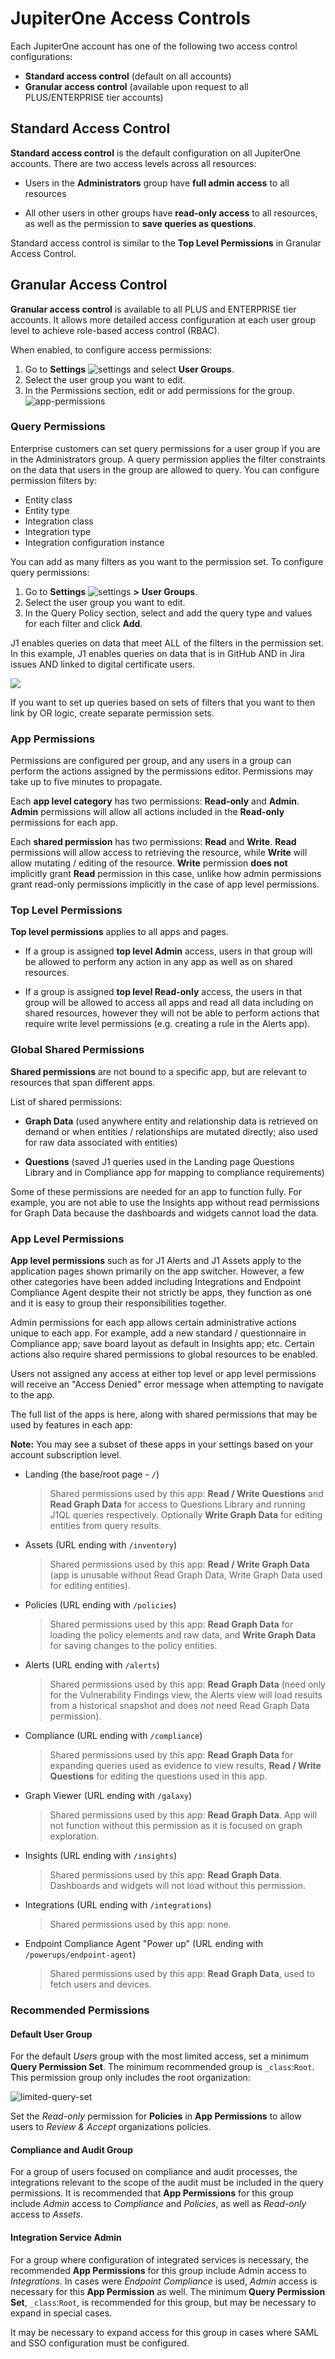 # JupiterOne Access Controls

Each JupiterOne account has one of the following two access control configurations:

- **Standard access control** (default on all accounts)
- **Granular access control** (available upon request to all PLUS/ENTERPRISE tier accounts)

## Standard Access Control

**Standard access control** is the default configuration on all JupiterOne accounts. There are two access levels across all resources:

- Users in the **Administrators** group have **full admin access** to all resources

- All other users in other groups have **read-only access** to all resources, as well as the permission to **save queries as questions**.

Standard access control is similar to the **Top Level Permissions** in Granular Access Control.

## Granular Access Control

**Granular access control** is available to all PLUS and ENTERPRISE tier accounts. It allows more detailed access configuration at each user group level to achieve role-based access control (RBAC).

When enabled, to configure access permissions:

1. Go to **Settings** ![settings](../assets/icons/gear.png) and select **User Groups**.
2. Select the user group you want to edit. 
3. In the Permissions section, edit or add permissions for the group. 
  ![app-permissions](../assets/app-permissions.png)

### Query Permissions

Enterprise customers can set query permissions for a user group if you are in the Administrators group. A query permission applies the filter constraints on the data that users in the group are allowed to query. You can configure permission filters by:

- Entity class
- Entity type
- Integration class
- Integration type
- Integration configuration instance

You can add as many filters as you want to the permission set. To configure query permissions:

1. Go to **Settings** ![settings](../assets/icons/gear.png) **>** **User Groups**.
2. Select the user group you want to edit. 
3. In the Query Policy section, select and add the query type and values for each filter and click **Add**. 

J1 enables queries on data that meet ALL of the filters in the permission set. In this example, J1 enables queries on data that is in GitHub AND in Jira issues AND linked to digital certificate users. 

![](../assets/user-edit-query-permiss.png)





If you want to set up queries based on sets of filters that you want to then link by OR logic, create separate permission sets.

### App Permissions

Permissions are configured per group, and any users in a group can perform the actions assigned by the permissions editor.  Permissions may take up to five minutes to propagate.

Each **app level category** has two permissions: **Read-only** and **Admin**. **Admin** permissions will allow all actions included in the **Read-only** permissions for each app.

Each **shared permission** has two permissions: **Read** and **Write**. **Read** permissions will allow access to retrieving the resource, while **Write** will allow mutating / editing of the resource. **Write** permission **does not** implicitly grant **Read** permission in this case, unlike how admin permissions grant read-only permissions implicitly in the case of app level permissions.

### Top Level Permissions

**Top level permissions** applies to all apps and pages.

- If a group is assigned **top level Admin** access, users in that group will be allowed to perform any action in any app as well as on shared resources.

- If a group is assigned **top level Read-only** access, the users in that group will be allowed to access all apps and read all data including on shared resources, however they will not be able to perform actions that require write level permissions (e.g. creating a rule in the Alerts app).

### Global Shared Permissions

**Shared permissions** are not bound to a specific app, but are relevant to resources that span different apps.

List of shared permissions:

- **Graph Data** (used anywhere entity and relationship data is retrieved on demand or when entities / relationships are mutated directly; also used for raw data associated with entities)

- **Questions** (saved J1 queries used in the Landing page Questions Library and in Compliance app for mapping to compliance requirements)


Some of these permissions are needed for an app to function fully. For example, you are not able to use the Insights app without read permissions for Graph Data because the dashboards and widgets cannot load the data.

### App Level Permissions

**App level permissions** such as for J1 Alerts and J1 Assets apply to the application pages shown primarily on the app switcher. However, a few other categories have been added including Integrations and Endpoint Compliance Agent despite their not strictly be apps, they function as one and it is easy to group their responsibilities together.

Admin permissions for each app allows certain administrative actions unique to each app. For example, add a new standard / questionnaire in Compliance app; save board layout as default in Insights app; etc. Certain actions also require shared permissions to global resources to be enabled.

Users not assigned any access at either top level or app level permissions will receive an "Access Denied" error message when attempting to navigate to the app.

The full list of the apps is here, along with shared permissions that may be used by features in each app:

**Note:** 
    You may see a subset of these apps in your settings based on your account subscription level.

- Landing (the base/root page - `/`)

  > Shared permissions used by this app: **Read / Write Questions** and **Read Graph Data** for access to Questions Library and running J1QL queries respectively. Optionally **Write Graph Data** for editing entities from query results.

- Assets (URL ending with `/inventory`)

  > Shared permissions used by this app: **Read / Write Graph Data** (app is unusable without Read Graph Data, Write Graph Data used for editing entities).

- Policies (URL ending with `/policies`)

  > Shared permissions used by this app: **Read Graph Data** for loading the policy elements and raw data, and **Write Graph Data** for saving changes to the policy entities.

- Alerts (URL ending with `/alerts`)

  > Shared permissions used by this app: **Read Graph Data** (need only for the Vulnerability Findings view, the Alerts view will load results from a historical snapshot and does _not_ need Read Graph Data permission).

- Compliance (URL ending with `/compliance`)

  > Shared permissions used by this app: **Read Graph Data** for expanding
  > queries used as evidence to view results, **Read / Write Questions** for
  > editing the questions used in this app.

- Graph Viewer (URL ending with `/galaxy`)

  > Shared permissions used by this app: **Read Graph Data**. App will not function without this permission as it is focused on graph exploration.

- Insights (URL ending with `/insights`)

  > Shared permissions used by this app: **Read Graph Data**. Dashboards and widgets will not load without this permission.

- Integrations (URL ending with `/integrations`)

  > Shared permissions used by this app: none.

- Endpoint Compliance Agent "Power up" (URL ending with `/powerups/endpoint-agent`)

  > Shared permissions used by this app: **Read Graph Data**, used to fetch users and devices.

### Recommended Permissions

#### Default User Group

For the default _Users_ group with the most limited access, set a minimum **Query Permission Set**. The minimum recommended group is `_class`:`Root`. This permission group only includes the root organization:

![limited-query-set](../assets/j1acct-limited-query-set.png)

Set the _Read-only_ permission for **Policies** in **App Permissions** to allow users to _Review & Accept_ organizations policies.

#### Compliance and Audit Group

For a group of users focused on compliance and audit processes, the integrations relevant to the scope of the audit must be included in the query permissions. It is recommended that **App Permissions** for this  group include _Admin_ access to _Compliance_ and _Policies_, as well as _Read-only_ access to _Assets_.

#### Integration Service Admin

For a group where configuration of integrated services is necessary, the recommended **App Permissions** for this group include Admin access to _Integrations_. In cases were _Endpoint Compliance_ is used, _Admin_ access is necessary for this **App Permission** as well. The minimum **Query Permission Set**, `_class`:`Root`, is recommended for this group, but may be necessary to expand in special cases.

It may be necessary to expand access for this group in cases where SAML and SSO configuration must be configured.
